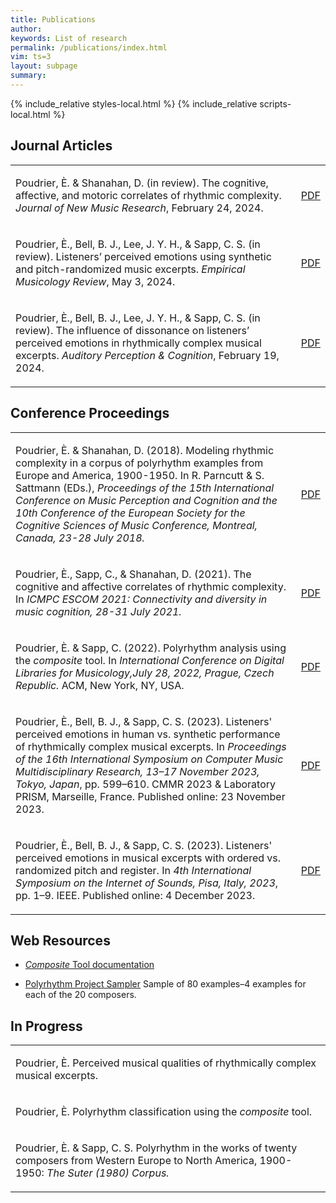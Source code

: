```yaml
---
title: Publications
author: 
keywords: List of research
permalink: /publications/index.html
vim: ts=3
layout: subpage
summary: 
---
```


{% include_relative styles-local.html %}
{% include_relative scripts-local.html %}


## Journal Articles ##

<table>
<tbody>	
  <tr>
  <td class="topalign"><p>Poudrier, È. &amp; Shanahan, D. (in review). The cognitive, affective, and motoric correlates of rhythmic complexity. <em>Journal of New Music Research</em>, February 24, 2024. </p></td>
    <td class="topalign"><a class="buttonlink" href="https://drive.google.com/file/d/1nrY5AZKp3PjDek3Z7Ik62JFv4k9QFyV-/view?usp=drive_link" target="_blank">PDF</a></td>
    </tr>
<tr>
  <td class="topalign"><p>Poudrier, È., Bell, B. J., Lee, J. Y. H., &amp; Sapp, C. S. (in review). Listeners’ perceived emotions using synthetic and pitch-randomized music excerpts. <em>Empirical Musicology Review</em>, May 3, 2024. </p></td>
    <td class="topalign"><a class="buttonlink" 
href="https://drive.google.com/file/d/19Km_KestTUtINxsNwtioNA9IWRjvw74q/view?usp=drive_link" target="_blank">PDF</a></td>
    </tr>
     <tr>
  <td class="topalign"><p>Poudrier, È., Bell, B. J., Lee, J. Y. H., &amp; Sapp, C. S. (in review). The influence of dissonance on listeners’ perceived emotions in rhythmically complex musical excerpts. <em>Auditory Perception &amp Cognition</em>, February 19, 2024. </p></td>
    <td class="topalign"><a class="buttonlink" href="https://drive.google.com/file/d/1WbwJPAwnjUOglYXOgQJYsX56MNVhMe5g/view?usp=drive_link" target="_blank">PDF</a></td>
    </tr>
</tbody>
</table>

## Conference Proceedings ##

<table>
<tbody>
<tr>
    <td class="topalign"><p>Poudrier, È. &amp; Shanahan, D. (2018). Modeling rhythmic complexity in a corpus of polyrhythm examples from Europe and America, 1900-1950. In R. Parncutt & S. Sattmann (EDs.), <em>Proceedings of the 15th International Conference on Music Perception and Cognition and the 10th Conference of the European Society for the Cognitive Sciences of Music Conference, Montreal, Canada, 23-28 July 2018.</em> </p></td>
    <td class="topalign"><a class="buttonlink" href="https://static.unigraz.at/fileadmin/veranstaltungen/music-psychology-conference2018/documents/ICMPC15_ESCOM10%20Proceedings.pdf" target="_blank">PDF</a></td>
  </tr>
<tr>
    <td class="topalign"><p>Poudrier, È., Sapp, C., &amp; Shanahan, D. (2021). The cognitive and affective correlates of rhythmic complexity. In <em>ICMPC ESCOM 2021: Connectivity and diversity in music cognition, 28-31 July 2021.</em> </p></td>
    <td class="topalign"><a class="buttonlink" href="https://drive.google.com/file/d/1hCtYDdTHfb3Txo2ryT1ZS2JzL8tT5I6U/view" target="_blank">PDF</a></td>
  </tr>
  <tr>
	  <td class="topalign"><p>Poudrier, È. &amp; Sapp, C. (2022). Polyrhythm analysis using the <em>composite</em> tool. In <em>International Conference on Digital Libraries for Musicology,July 28, 2022, Prague, Czech Republic.</em> ACM, New York, NY, USA.</p></td>
    <td class="topalign"><a class="buttonlink" href="https://drive.gogle.com/file/d/13ywmzOBdvYK2F5KS5qEvwfmZ9Cf1xyg9/view?usp=sharing" target="_blank">PDF</a></td>
  </tr>
 <tr>
<td class="topalign"><p>Poudrier, È., Bell, B. J., &amp; Sapp, C. S. (2023). Listeners' perceived emotions in human vs. synthetic performance of rhythmically complex musical excerpts. In <i>Proceedings of the 16th International Symposium on Computer Music Multidisciplinary Research, 13–17 November 2023, Tokyo, Japan</i>, pp. 599–610. CMMR 2023 &amp Laboratory PRISM, Marseille, France. Published online: 23 November 2023.</p></td>
    <td class="topalign"><a class="buttonlink" href="https://drive.google.com/file/d/1T3Fsg3ZBLyKIKD2IPJNuJ1fKcPQoajDZ/view?usp=drive_link" target="_blank">PDF</a></td>
    </tr>
  <tr>
<td class="topalign"><p>Poudrier, È., Bell, B. J., &amp; Sapp, C. S. (2023). Listeners' perceived emotions in musical excerpts with ordered vs. randomized pitch and register. In <i>4th International Symposium on the Internet of Sounds, Pisa, Italy, 2023</i>, pp. 1–9. IEEE. Published online: 4 December 2023. </p></td>
    <td class="topalign"><a class="buttonlink" href="https://drive.google.com/file/d/112gZ8psxOEIXeB0sL_nsHcs8PD2pymep/view?usp=drive_link" target="_blank">PDF</a></td>
    </tr>
</tbody>
</table>
	

## Web Resources ##

<ul>
<li><p><a href="https://doc.verovio.humdrum.org/filter/composite/" target="_blank"><em>Composite</em> Tool documentation</a></p>
</li>
<li><p><a href="https://verovio.humdrum.org/?file=poly" target="_blank">Polyrhythm Project Sampler</a> Sample of 80 examples&ndash;4 examples for each of the 20 composers.</p>
</li>
</ul>


## In Progress ##
	
<table>
<tbody>
 <tr>
    <td class="topalign"><p>Poudrier, È. Perceived musical qualities of rhythmically complex musical excerpts.</p></td>
  </tr>
  <tr>
    <td class="topalign"><p>Poudrier, È. Polyrhythm classification using the <em>composite</em> tool.</p></td>
  </tr>
  <tr>
    <td class="topalign"><p>Poudrier, È. &amp; Sapp, C. S. Polyrhythm in the works of twenty composers from Western Europe to North America, 1900-1950: <em>The Suter (1980) Corpus.</em></p></td>
  </tr>
  
</tbody>
</table>



